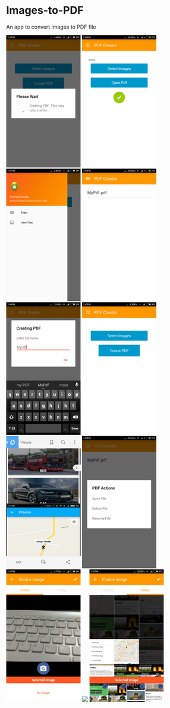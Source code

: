 # Images-to-PDF
An app to convert images to PDF file

<img src="/screenshots/creating.png" width="200px">
<img src="/screenshots/dobe.png" width="200px">
<img src="/screenshots/drawer.png" width="200px">
<img src="/screenshots/list.png" width="200px">
<img src="/screenshots/name.png" width="200px">
<img src="/screenshots/options.png" width="200px">
<img src="/screenshots/pdf.png" width="200px">
<img src="/screenshots/pdf_options.png" width="200px">
<img src="/screenshots/select.png" width="200px">
<img src="/screenshots/selecting1.png" width="200px">
<img src="/screenshots/selecting2.png" width="200px">

